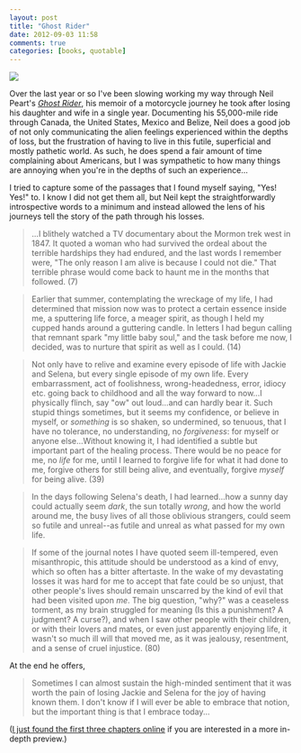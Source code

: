 ```yaml
---
layout: post
title: "Ghost Rider"
date: 2012-09-03 11:58
comments: true
categories: [books, quotable]
---
```


![]({{site.url}}/assets/2012/09/books07090402.jpg)

Over the last year or so I've been slowing working my way through Neil Peart's _[Ghost Rider](http://www.amazon.com/Ghost-Rider-Travels-Healing-Road/dp/1550225480/)_, his memoir of a motorcycle journey he took after losing his daughter and wife in a single year. Documenting his 55,000-mile ride through Canada, the United States, Mexico and Belize, Neil does a good job of not only communicating the alien feelings experienced within the depths of loss, but the frustration of having to live in this futile, superficial and mostly pathetic world. As such, he does spend a fair amount of time complaining about Americans, but I was sympathetic to how many things are annoying when you're in the depths of such an experience...

I tried to capture some of the passages that I found myself saying, "Yes! Yes!" to. I know I did not get them all, but Neil kept the straightforwardly introspective words to a minimum and instead allowed the lens of his journeys tell the story of the path through his losses.

> ...I blithely watched a TV documentary about the Mormon trek west in 1847. It quoted a woman who had survived the ordeal about the terrible hardships they had endured, and the last words I remember were, "The only reason I am alive is because I could not die." That terrible phrase would come back to haunt me in the months that followed. (7)

> Earlier that summer, contemplating the wreckage of my life, I had determined that mission now was to protect a certain essence inside me, a sputtering life force, a meager spirit, as though I held my cupped hands around a guttering candle. In letters I had begun calling that remnant spark "my little baby soul," and the task before me now, I decided, was to nurture that spirit as well as I could. (14)

> Not only have to relive and examine every episode of life with Jackie and Selena, but every single episode of my own life. Every embarrassment, act of foolishness, wrong-headedness, error, idiocy etc. going back to childhood and all the way forward to now...I physically flinch, say "ow" out loud...and can hardly bear it. Such stupid things sometimes, but it seems my confidence, or believe in myself, or _something_ is so shaken, so undermined, so tenuous, that I have no tolerance, no understanding, no _forgiveness_: for myself or anyone else...Without knowing it, I had identified a subtle but important part of the healing process. There would be no peace for me, no _life_ for me, until I learned to forgive life for what it had done to me, forgive others for still being alive, and eventually, forgive _myself_ for being alive. (39)

> In the days following Selena's death, I had learned...how a sunny day could actually seem _dark_, the sun totally _wrong_, and how the world around me, the busy lives of all those oblivious strangers, could seem so futile and unreal--as futile and unreal as what passed for my own life.

> If some of the journal notes I have quoted seem ill-tempered, even misanthropic, this attitude should be understood as a kind of envy, which so often has a bitter aftertaste. In the wake of my devastating losses it was hard for me to accept that fate could be so unjust, that other people's lives should remain unscarred by the kind of evil that had been visited upon _me_. The big question, "why?" was a ceaseless torment, as my brain struggled for meaning (Is this a punishment? A judgment? A curse?), and when I saw other people with their children, or with their lovers and mates, or even just apparently enjoying life, it wasn't so much ill will that moved me, as it was jealousy, resentment, and a sense of cruel injustice. (80)

At the end he offers,

> Sometimes I can almost sustain the high-minded sentiment that it was worth the pain of losing Jackie and Selena for the joy of having known them. I don't know if I will ever be able to embrace that notion, but the important thing is that I embrace today...

([I just found the first three chapters online](http://www.cygnus-x1.net/links/rush/peart-ghost-rider.php) if you are interested in a more in-depth preview.)
